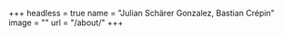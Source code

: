 +++
headless = true
name = "Julian Schärer Gonzalez, Bastian Crépin"
image = ""
url = "/about/"
+++
